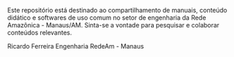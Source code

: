 

Este repositório está destinado ao compartilhamento de manuais, conteúdo didático e softwares de uso comum no setor de engenharia da Rede Amazônica - Manaus/AM.
Sinta-se a vontade para pesquisar e colaborar conteúdos relevantes.












Ricardo Ferreira
Engenharia RedeAm - Manaus

